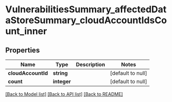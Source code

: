 # VulnerabilitiesSummary_affectedDataStoreSummary_cloudAccountIdsCount_inner

## Properties
Name | Type | Description | Notes
------------ | ------------- | ------------- | -------------
**cloudAccountId** | **string** |  | [default to null]
**count** | **integer** |  | [default to null]

[[Back to Model list]](../README.md#documentation-for-models) [[Back to API list]](../README.md#documentation-for-api-endpoints) [[Back to README]](../README.md)



